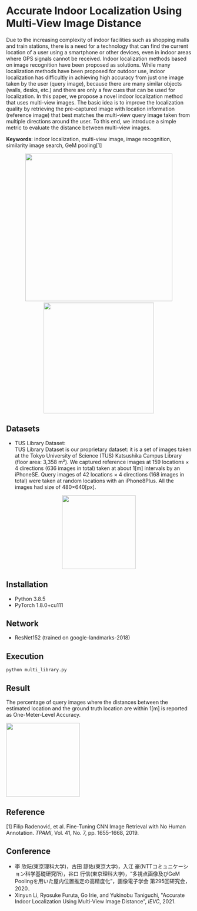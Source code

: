 # Accurate Indoor Localization Using Multi-View Image Distance

Due to the increasing complexity of indoor facilities such as shopping malls and train stations, 
there is a need for a technology that can find the current location of a user using a smartphone or other devices, 
even in indoor areas where GPS signals cannot be received. 
Indoor localization methods based on image recognition have been proposed as solutions. 
While many localization methods have been proposed for outdoor use, 
indoor localization has difficultly in achieving high accuracy from just one image taken by the user (query image), 
because there are many similar objects (walls, desks, etc.) and there are only a few cues that can be used for localization. 
In this paper, we propose a novel indoor localization method that uses multi-view images. 
The basic idea is to improve the localization quality by retrieving the pre-captured image with location information (reference image) that best matches the multi-view query image taken from multiple directions around the user. 
To this end, we introduce a simple metric to evaluate the distance between multi-view images. 

**Keywords**:  indoor localization, multi-view image, image recognition, similarity image search, GeM pooling[1]

<div align="center">
<img src="https://user-images.githubusercontent.com/52001212/119213251-b833f280-baf8-11eb-9185-5690351df058.png" width="400px">　　<img src="https://user-images.githubusercontent.com/52001212/119213274-df8abf80-baf8-11eb-95d5-a0c3fa208b1b.png" width="300px">
</div>


## Datasets
- TUS Library Dataset: <br>
TUS Library Dataset is our proprietary dataset: it is a set of images taken at the Tokyo University of Science (TUS) Katsushika Campus Library (floor area: 3,358 m²). We captured reference images at 159 locations × 4 directions (636 images in total) taken at about 1[m] intervals by an iPhoneSE. Query images of 42 locations × 4 directions (168 images in total) were taken at random locations with an iPhone8Plus. All the images had size of 480×640[px].

<div align="center">
<img src="https://user-images.githubusercontent.com/52001212/119213393-a99a0b00-baf9-11eb-996a-d4de205c03c2.jpg" height="200px">
</div>

## Installation
- Python 3.8.5
- PyTorch 1.8.0+cu111

## Network
- ResNet152 (trained on google-landmarks-2018)

## Execution
```
python multi_library.py
```

## Result
The percentage of query images where the distances between the estimated location and the ground truth location are within 1[m] is reported as One-Meter-Level Accuracy.

<img src="https://user-images.githubusercontent.com/52001212/119213493-6d1adf00-bafa-11eb-896a-ba12c0b590ac.jpg" height="200px">

## Reference
[1] Filip Radenović, et al. Fine-Tuning CNN Image Retrieval with No Human Annotation. *TPAMI*, Vol. 41, No. 7, pp. 1655–1668, 2019.

## Conference
- 李 欣耘(東京理科大学)，古田 諒佑(東京大学)，入江 豪(NTTコミュニケーション科学基礎研究所)，谷口 行信(東京理科大学)，“多視点画像及びGeM Poolingを用いた屋内位置推定の高精度化”，画像電子学会 第295回研究会，2020．
- Xinyun Li, Ryosuke Furuta, Go Irie, and Yukinobu Taniguchi, "Accurate Indoor Localization Using Multi-View Image Distance", *IEVC*, 2021.
